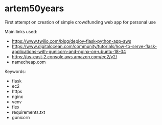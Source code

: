 # artem50years

First attempt on creation of simple crowdfunding web app for personal use

Main links used:
- https://www.twilio.com/blog/deploy-flask-python-app-aws
- https://www.digitalocean.com/community/tutorials/how-to-serve-flask-applications-with-gunicorn-and-nginx-on-ubuntu-18-04
- https://us-east-2.console.aws.amazon.com/ec2/v2/
- namecheap.com

Keywords:
- flask
- ec2
- https
- nginx
- venv
- flex
- requirements.txt
- gunicorn
